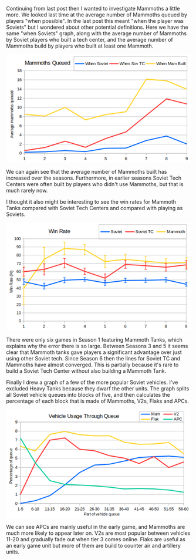Continuing from last post then I wanted to investigate Mammoths a little more. We looked last time at the average number of Mammoths queued by players "when possible". In the last post this meant "when the player was Soviets" but I wondered about other potential definitions.  Here we have the same "when Soviets" graph, along with the average number of Mammoths by Soviet players who built a tech center, and the average number of Mammoths build by players who built at least one Mammoth.

![Mammoths with dependencies](029_MammothsWithDependencies.png)

We can again see that the average number of Mammoths built has increased over the seasons.  Furthermore, in earlier seasons Soviet Tech Centers were often built by players who didn't use Mammoths, but that is much rarely now.

I thought it also might be interesting to see the win rates for Mammoth Tanks compared with Soviet Tech Centers and compared with playing as Soviets.

![Win rates for Mammoths and dependencies](029_MammothDepWinRate.png)

There were only six games in Season 1 featuring Mammoth Tanks, which explains why the error there is so large.  Between Seasons 3 and 5 it seems clear that Mammoth tanks gave players a significant advantage over just using other Soviet tech. Since Season 6 then the lines for Soviet TC and Mammoths have almost converged. This is partially because it's rare to build a Soviet Tech Center without also building a Mammoth Tank.

Finally I drew a graph of a few of the more popular Soviet vehicles. I've excluded Heavy Tanks because they dwarf the other units.  The graph splits all Soviet vehicle queues into blocks of five, and then calculates the percentage of each block that is made of Mammoths, V2s, Flaks and APCs.

![Soviet vehicles through queue](029_SovietVehiclesThroughQueue.png)

We can see APCs are mainly useful in the early game, and Mammoths are much more likely to appear later on.  V2s are most popular between vehicles 11-20 and gradually fade out when tier 3 comes online. Flaks are useful as an early game unit but more of them are build to counter air and artillery units.